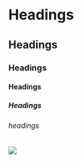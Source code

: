 # Headings
## Headings
### Headings
#### Headings
##### Headings
###### headings

<img src='https://d25skit2l41vkl.cloudfront.net/wp-content/uploads/2017/05/Printable-Employee-Attendance-Sheet-Dual.jpg.webp'>
